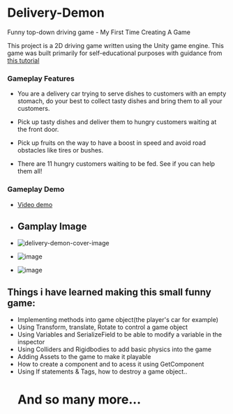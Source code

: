 # Delivery-Demon
Funny top-down driving game - My First Time Creating A Game

This project is a 2D driving game written using the Unity game engine. This game was built primarily for self-educational purposes with guidance from [this tutorial](https://www.udemy.com/course/unitycourse/)

### Gameplay Features

- You are a delivery car trying to serve dishes to customers with an empty stomach, do your best to collect tasty dishes and bring them to all your customers. 

- Pick up tasty dishes and deliver them to hungry customers waiting at the front door.

- Pick up fruits on the way to have a boost in speed and avoid road obstacles like tires or bushes.

- There are 11 hungry customers waiting to be fed. See if you can help them all!

### Gameplay Demo 
- [Video demo](https://drive.google.com/file/d/1pwZKYZGwVqm4CAsC4BgrkO8bta978qKK/preview)

- ## Gamplay Image
- ![delivery-demon-cover-image](https://github.com/LadyKillerr/Delivery-Demon/assets/107382099/2ef7776b-f8e4-47e5-9604-a47e66b7e731)
- ![image](https://github.com/LadyKillerr/Delivery-Demon/assets/107382099/7e3251dc-2b2d-4472-b44f-a2bb0bd0f1bf)
- ![image](https://github.com/LadyKillerr/Delivery-Demon/assets/107382099/0a31f3ab-6eb9-4587-89b6-022339f8708a)

## Things i have learned making this small funny game: 
- Implementing methods into game object(the player's car for example)
- Using Transform, translate, Rotate to control a game object
- Using Variables and SerializeField to be able to modify a variable in the inspector
- Using Colliders and Rigidbodies to add basic physics into the game
- Adding Assets to the game to make it playable
- How to create a component and to acess it using GetComponent
- Using If statements & Tags, how to destroy a game object..
  # And so many more...
